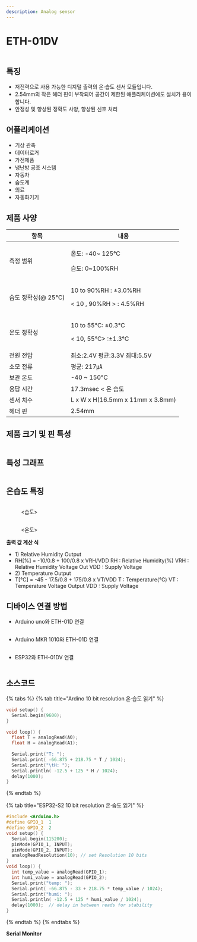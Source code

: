 ```yaml
---
description: Analog sensor
---
```


# ETH-01DV

<figure><img src="../../../.gitbook/assets/eth_01dv_Main_pic.jpg" alt=""><figcaption></figcaption></figure>

## 특징

* 저전력으로 사용 가능한 디지털 출력의 온·습도 센서 모듈입니다.
* 2.54mm의 작은 헤더 핀이 부착되어 공간이 제한된 애플리케이션에도 설치가 용이합니다.
* 안정성 및 향상된 정확도 사양, 향상된 신호 처리

## **어플리케이션**

* 기상 관측
* 데이터로거
* 가전제품
* 냉난방 공조 시스템
* 자동차
* 습도계
* 의료
* 자동화기기

## **제품 사양**

| 항목             | 내용                                                              |
| -------------- | --------------------------------------------------------------- |
| 측정 범위          | <p>온도: -40~ 125℃</p><p>습도: 0~100%RH</p>                         |
| 습도 정확성(@ 25°C) | <p>10 to 90%RH : ±3.0%RH</p><p>&#x3C; 10 , 90%RH > : 4.5%RH</p> |
| 온도 정확성         | <p>10 to 55°C: ±0.3°C</p><p>&#x3C; 10, 55°C> :±1.3°C</p>        |
| 전원 전압          | 최소:2.4V 평균:3.3V 최대:5.5V                                         |
| 소모 전류          | 평균: 217㎂                                                        |
| 보관 온도          | -40 \~ 150°C                                                    |
| 응답 시간          | 17.3msec < 온 습도                                                 |
| 센서 치수          | L x W x H(16.5mm x 11mm x 3.8mm)                                |
| 헤더 핀           | 2.54mm                                                          |

## **제품 크기 및 핀 특성**

<figure><img src="../../../.gitbook/assets/eth_01dv_Main_spec.PNG" alt=""><figcaption></figcaption></figure>

## 특성 그래프

<figure><img src="../../../.gitbook/assets/eth_01dv_temp_humi_spec_graph.PNG" alt=""><figcaption></figcaption></figure>

## 온습도 특징

<figure><img src="../../../.gitbook/assets/eth_01dv_humi_spec.PNG" alt=""><figcaption><p>&#x3C;습도></p></figcaption></figure>

<figure><img src="../../../.gitbook/assets/eth_01dv_temp_spec.PNG" alt=""><figcaption><p>&#x3C;온도></p></figcaption></figure>

**출력 값 계산 식**

* 1\) Relative Humidity Output
* RH\[%] = -10/0.8 + 100/0.8 x VRH/VDD RH : Relative Humidity(%) VRH : Relative Humidity Voltage Out VDD : Supply Voltage
* 2\) Temperature Output
* T\[°C] = -45 - 17.5/0.8 + 175/0.8 x VT/VDD T : Temperature(°C) VT : Temperature Voltage Output VDD : Supply Voltage

## **디바이스 연결 방법**

* Arduino uno와 ETH-01D 연결

<figure><img src="../../../.gitbook/assets/eth_01dv_adruino_connect.PNG" alt=""><figcaption></figcaption></figure>

* Arduino MKR 1010와 ETH-01D 연결

<figure><img src="../../../.gitbook/assets/eth_01dv_adruino_mkr_connect.PNG" alt=""><figcaption></figcaption></figure>

* ESP32와 ETH-01DV 연결

<figure><img src="../../../.gitbook/assets/eth_01dv_esp32.PNG" alt=""><figcaption></figcaption></figure>

## 소스코드

{% tabs %}
{% tab title="Ardino 10 bit resolution 온·습도 읽기" %}
```cpp
void setup() {
  Serial.begin(9600);
}
 
void loop() {
  float T = analogRead(A0);
  float H = analogRead(A1);
 
  Serial.print("T: ");
  Serial.print( -66.875 + 218.75 * T / 1024);
  Serial.print("\tH: ");
  Serial.println( -12.5 + 125 * H / 1024);
  delay(1000);
}
```
{% endtab %}

{% tab title="ESP32-S2 10 bit resolution 온·습도 읽기" %}
```cpp
#include <Arduino.h>
#define GPIO_1  1
#define GPIO_2  2
void setup() {
  Serial.begin(115200);
  pinMode(GPIO_1, INPUT); 
  pinMode(GPIO_2, INPUT); 
  analogReadResolution(10); // set Resolution 10 bits
}
void loop() {
  int temp_value = analogRead(GPIO_1);
  int humi_value = analogRead(GPIO_2);
  Serial.print("temp: ");
  Serial.print( -66.875 - 33 + 218.75 * temp_value / 1024);
  Serial.print("humi: ");
  Serial.println( -12.5 + 125 * humi_value / 1024);
  delay(1000);  // delay in between reads for stability
}

```
{% endtab %}
{% endtabs %}

**Serial Monitor**

<figure><img src="../../../.gitbook/assets/eth_01dv_serial_monitor.PNG" alt=""><figcaption></figcaption></figure>
